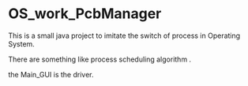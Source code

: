 # OS_work_PcbManager

This is a small java project to imitate the switch of process in Operating System.

There are something like process scheduling algorithm .

the Main_GUI is the driver.
